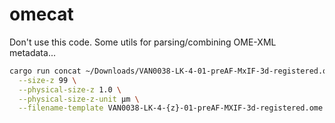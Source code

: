 # omecat

Don't use this code. Some utils for parsing/combining OME-XML metadata...

```sh
cargo run concat ~/Downloads/VAN0038-LK-4-01-preAF-MxIF-3d-registered.ome.tiff \
  --size-z 99 \
  --physical-size-z 1.0 \
  --physical-size-z-unit µm \
  --filename-template VAN0038-LK-4-{z}-01-preAF-MXIF-3d-registered.ome.tiff
```
